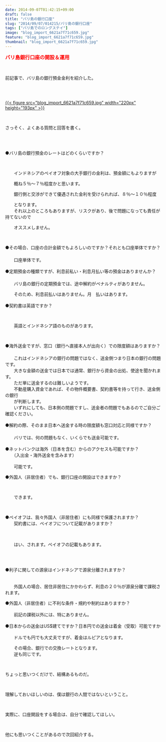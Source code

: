 ```yaml
---
date: 2014-09-07T01:42:15+09:00
draft: false
title: "バリ島の銀行口座"
slug: "2014/09/07/014215/バリ島の銀行口座"
tags: ["バリ島でのロングステイ"]
image: "blog_import_6621a7f71c659.jpg"
feature: "blog_import_6621a7f71c659.jpg"
thumbnail: "blog_import_6621a7f71c659.jpg"
---
```

<p><font color="#ff0000" size="3"><strong>バリ島銀行口座の開設＆運用</strong></font></p><br/><p>前記事で、バリ島の銀行預金金利を紹介した。</p><br/><p><br/><a href="blog_import_6621a7f85b83c.jpg">{{< figure src="blog_import_6621a7f71c659.jpg" width="220px" height="193px" >}}</a><br/></p><br/><p>さっそく、よくある質問と回答を書く。</p><br/><br/><p>●バリ島の銀行預金のレートはどのくらいですか？</p><br/><p>　　インドネシアのペイオフ対象の大手銀行の金利は、預金額にもよりますが</p><p>　　概ね５％～７％程度かと思います。</p><p>　　銀行側と交渉ができて優遇された金利を受けられれば、８％～１０％程度</p><p>　　となります。<br/>　　それ以上のところもありますが、リスクがあり、後で問題になっても責任が持てないので</p><p>　　オススメしません。</p><br/><p>●その場合、口座の合計金額でもよろしいのですか？それとも口座単体ですか？<br/>　<br/>　　口座単体です。<br/><br/>●定期預金の種類ですが、利息前私い・利息月払い等の預金はありませんか？<br/>　<br/>　　バリ島の銀行の定期預金では、途中解約がペナルティがありません。</p><p>　　そのため、利息前払いはありません。月　払いはあります。<br/><br/>●契約書は英語ですか？</p><br/><p>　　英語とインドネシア語のものがあります。</p><br/><p>●海外送金ですが、窓口（銀行へ直接本人が出向く）での限度額はありますか？<br/>　<br/>　　これはインドネシアの銀行の問題ではなく、送金側つまり日本の銀行の問題です。<br/>　　大きな金額の送金では日本では通常、銀行から資金の出処、使途を聞かれます。<br/>　　ただ単に送金するのは難しいようです。<br/>　　不動産購入資金であれば、その物件概要書、契約書等を持って行き、送金側の銀行<br/>　　が判断します。<br/>　　いずれにしても、日本側の問題ですし、送金者の問題でもあるのでご自分ご確認ください。<br/><br/>●解約の際、そのまま日本へ送金する時の限度額も窓口対応と同様ですか？<br/>　<br/>　　バリでは、何の問題もなく、いくらでも送金可能です。<br/><br/>●ネットバンクは海外（日本を含む）からのアクセスも可能ですか？<br/>　　（入出金・海外送金を含みます）<br/><br/>　　可能です。<br/></p><p>●外国人（非居住者）でも、銀行口座の開設はできますか？</p><br/><p>　　できます。</p><br/><p>●ペイオフは、我々外国人（非居住者）にも同様で保護されますか？<br/>　　契約書には、ペイオフについて記載がありますか？　　</p><p>　　</p><p>　　はい、されます。ペイオフの記載もあります。</p><br/><p><br/>●利子に関しての源泉はインドネシアで源泉分離されますか？<br/>　　</p><p>　　外国人の場合、居住非居住にかかわらず、利息の２０％が源泉分離で課税されます。<br/></p><p>●外国人（非居住者）に不利な条件・規約や制約はありますか？<br/><br/>　　前記の課税以外には、特にありません。<br/><br/>●日本からの送金はUS$建てですか？日本円での送金は着金（受取）可能ですか<br/><br/>　　ドルでも円でも大丈夫ですが、着金はルピアとなります。</p><p>　　その場合、銀行での交換レートとなります。<br/>　　逆も同じです。　</p><br/><p>ちょっと思いつくだけで、結構あるものだ。</p><br/><p>理解しておいほしいのは、僕は銀行の人間ではないということ。</p><br/><p>実際に、口座開設をする場合は、自分で確認してほしい。</p><br/><p>他にも思いつくことがあるので次回紹介する。<br/></p><br/><br/><br/><p><br/></p><br/><br/>

